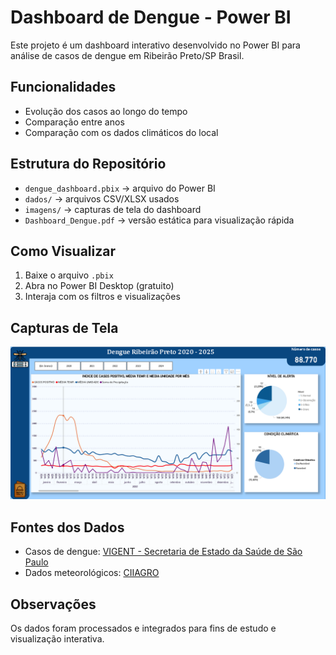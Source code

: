 # Dashboard de Dengue - Power BI

Este projeto é um dashboard interativo desenvolvido no Power BI para análise de casos de dengue em Ribeirão Preto/SP Brasil.

## Funcionalidades
- Evolução dos casos ao longo do tempo
- Comparação entre anos
- Comparação com os dados climáticos do local
## Estrutura do Repositório
- `dengue_dashboard.pbix` → arquivo do Power BI
- `dados/` → arquivos CSV/XLSX usados
- `imagens/` → capturas de tela do dashboard
- `Dashboard_Dengue.pdf` → versão estática para visualização rápida

## Como Visualizar
1. Baixe o arquivo `.pbix`
2. Abra no Power BI Desktop (gratuito)
3. Interaja com os filtros e visualizações

## Capturas de Tela
![Visão Geral](imagem/Powerbi1arboviroses.png)

## Fontes dos Dados
- Casos de dengue: [VIGENT - Secretaria de Estado da Saúde de São Paulo](https://vigent.saude.sp.gov.br/sisawebinfo/)
- Dados meteorológicos: [CIIAGRO](http://www.ciiagro.org.br/ema/)

## Observações
Os dados foram processados e integrados para fins de estudo e visualização interativa.
